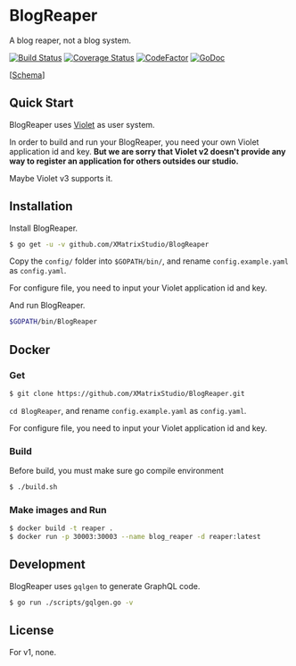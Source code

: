 # BlogReaper

A blog reaper, not a blog system.

[![Build Status](https://travis-ci.com/XMatrixStudio/BlogReaper.svg?branch=master)](https://travis-ci.com/XMatrixStudio/BlogReaper)
[![Coverage Status](https://coveralls.io/repos/github/XMatrixStudio/BlogReaper/badge.svg)](https://coveralls.io/github/XMatrixStudio/BlogReaper)
[![CodeFactor](https://www.codefactor.io/repository/github/xmatrixstudio/blogreaper/badge)](https://www.codefactor.io/repository/github/xmatrixstudio/blogreaper)
[![GoDoc](https://godoc.org/github.com/XMatrixStudio/BlogReaper?status.svg)](https://godoc.org/github.com/XMatrixStudio/BlogReaper)

[[Schema](https://github.com/XMatrixStudio/BlogReaper/blob/master/graphql/schema.graphql)]

## Quick Start

BlogReaper uses [Violet](https://oauth.xmatrix.studio/) as user system.

In order to build and run your BlogReaper, you need your own Violet application id and key. **But we are sorry that Violet v2 doesn't provide any way to register an application for others outsides our studio.**

Maybe Violet v3 supports it.

## Installation

Install BlogReaper.

```sh
$ go get -u -v github.com/XMatrixStudio/BlogReaper
```

Copy the `config/` folder into `$GOPATH/bin/`, and rename `config.example.yaml` as `config.yaml`.

For configure file, you need to input your Violet application id and key.

And run BlogReaper.

```sh
$GOPATH/bin/BlogReaper
```

## Docker

### Get

```bash
$ git clone https://github.com/XMatrixStudio/BlogReaper.git
```

`cd BlogReaper`, and rename `config.example.yaml` as `config.yaml`.

For configure file, you need to input your Violet application id and key.

### Build

Before build, you must make sure go compile environment

```bash
$ ./build.sh
```

### Make images and Run

```bash
$ docker build -t reaper .
$ docker run -p 30003:30003 --name blog_reaper -d reaper:latest
```


## Development

BlogReaper uses `gqlgen` to generate GraphQL code.

```sh
$ go run ./scripts/gqlgen.go -v
```

## License

For v1, none.

